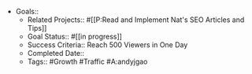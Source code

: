 - Goals::
    - Related Projects:: #[[P:Read and Implement Nat's SEO Articles and Tips]]
    - Goal Status:: #[[in progress]]
    - Success Criteria:: Reach 500 Viewers in One Day
    - Completed Date:: 
    - Tags:: #Growth #Traffic #A:andyjgao
